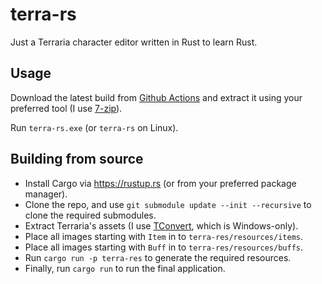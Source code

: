 # terra-rs

Just a Terraria character editor written in Rust to learn Rust.

## Usage

Download the latest build from [Github Actions](https://github.com/RLGingerBiscuit/terra-rs/actions) and extract it using your preferred tool (I use [7-zip](https://www.7-zip.org/)).

Run `terra-rs.exe` (or `terra-rs` on Linux).

## Building from source

- Install Cargo via <https://rustup.rs> (or from your preferred package manager).
- Clone the repo, and use `git submodule update --init --recursive` to clone the required submodules.
- Extract Terraria's assets (I use [TConvert](https://github.com/trigger-segfault/TConvert), which is Windows-only).
- Place all images starting with `Item` in to `terra-res/resources/items`.
- Place all images starting with `Buff` in to `terra-res/resources/buffs`.
- Run `cargo run -p terra-res` to generate the required resources.
- Finally, run `cargo run` to run the final application.
